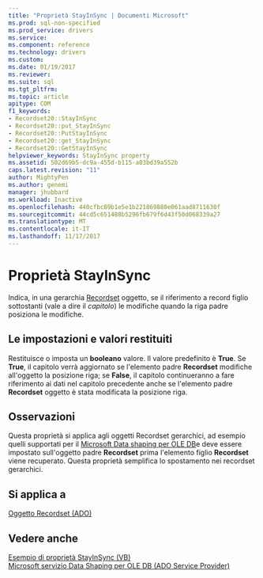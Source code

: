 ```yaml
---
title: "Proprietà StayInSync | Documenti Microsoft"
ms.prod: sql-non-specified
ms.prod_service: drivers
ms.service: 
ms.component: reference
ms.technology: drivers
ms.custom: 
ms.date: 01/19/2017
ms.reviewer: 
ms.suite: sql
ms.tgt_pltfrm: 
ms.topic: article
apitype: COM
f1_keywords:
- Recordset20::StayInSync
- Recordset20::put_StayInSync
- Recordset20::PutStayInSync
- Recordset20::get_StayInSync
- Recordset20::GetStayInSync
helpviewer_keywords: StayInSync property
ms.assetid: 502d69b5-dc9a-455d-b115-a03bd39a552b
caps.latest.revision: "11"
author: MightyPen
ms.author: genemi
manager: jhubbard
ms.workload: Inactive
ms.openlocfilehash: 440cfbc89b1e5e1b221869880e061aad8711630f
ms.sourcegitcommit: 44cd5c651488b5296fb679f6d43f50d068339a27
ms.translationtype: MT
ms.contentlocale: it-IT
ms.lasthandoff: 11/17/2017
---
```

# <a name="stayinsync-property"></a>Proprietà StayInSync
Indica, in una gerarchia [Recordset](../../../ado/reference/ado-api/recordset-object-ado.md) oggetto, se il riferimento a record figlio sottostanti (vale a dire il *capitolo*) le modifiche quando la riga padre posiziona le modifiche.  
  
## <a name="settings-and-return-values"></a>Le impostazioni e valori restituiti  
 Restituisce o imposta un **booleano** valore. Il valore predefinito è **True**. Se **True**, il capitolo verrà aggiornato se l'elemento padre **Recordset** modifiche all'oggetto la posizione riga; se **False**, il capitolo continueranno a fare riferimento ai dati nel capitolo precedente anche se l'elemento padre **Recordset** oggetto è stata modificata la posizione riga.  
  
## <a name="remarks"></a>Osservazioni  
 Questa proprietà si applica agli oggetti Recordset gerarchici, ad esempio quelli supportati per il [Microsoft Data shaping per OLE DB](../../../ado/guide/appendixes/microsoft-data-shaping-service-for-ole-db-ado-service-provider.md)e deve essere impostato sull'oggetto padre **Recordset** prima l'elemento figlio  **Recordset** viene recuperato. Questa proprietà semplifica lo spostamento nei recordset gerarchici.  
  
## <a name="applies-to"></a>Si applica a  
 [Oggetto Recordset (ADO)](../../../ado/reference/ado-api/recordset-object-ado.md)  
  
## <a name="see-also"></a>Vedere anche  
 [Esempio di proprietà StayInSync (VB)](../../../ado/reference/ado-api/stayinsync-property-example-vb.md)   
 [Microsoft servizio Data Shaping per OLE DB (ADO Service Provider)](../../../ado/guide/appendixes/microsoft-data-shaping-service-for-ole-db-ado-service-provider.md)
